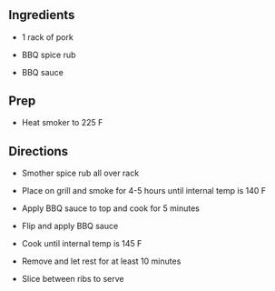 # 

## Ingredients

- 1 rack of pork

- BBQ spice rub

- BBQ sauce

## Prep

- Heat smoker to 225 F

## Directions

- Smother spice rub all over rack

- Place on grill and smoke for 4-5 hours until internal temp is 140 F

- Apply BBQ sauce to top and cook for 5 minutes

- Flip and apply BBQ sauce

- Cook until internal temp is 145 F

- Remove and let rest for at least 10 minutes

- Slice between ribs to serve
